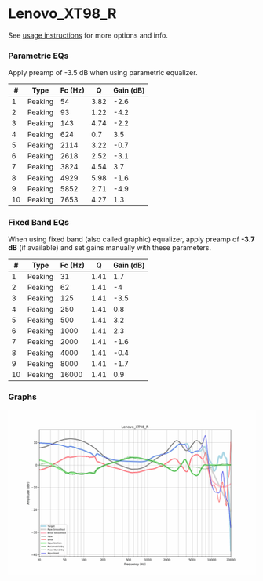 # Lenovo_XT98_R
See [usage instructions](https://github.com/jaakkopasanen/AutoEq#usage) for more options and info.

### Parametric EQs
Apply preamp of -3.5 dB when using parametric equalizer.

|   # | Type    |   Fc (Hz) |    Q |   Gain (dB) |
|-----|---------|-----------|------|-------------|
|   1 | Peaking |        54 | 3.82 |        -2.6 |
|   2 | Peaking |        93 | 1.22 |        -4.2 |
|   3 | Peaking |       143 | 4.74 |        -2.2 |
|   4 | Peaking |       624 | 0.7  |         3.5 |
|   5 | Peaking |      2114 | 3.22 |        -0.7 |
|   6 | Peaking |      2618 | 2.52 |        -3.1 |
|   7 | Peaking |      3824 | 4.54 |         3.7 |
|   8 | Peaking |      4929 | 5.98 |        -1.6 |
|   9 | Peaking |      5852 | 2.71 |        -4.9 |
|  10 | Peaking |      7653 | 4.27 |         1.3 |

### Fixed Band EQs
When using fixed band (also called graphic) equalizer, apply preamp of **-3.7 dB** (if available) and set gains manually with these parameters.

|   # | Type    |   Fc (Hz) |    Q |   Gain (dB) |
|-----|---------|-----------|------|-------------|
|   1 | Peaking |        31 | 1.41 |         1.7 |
|   2 | Peaking |        62 | 1.41 |        -4   |
|   3 | Peaking |       125 | 1.41 |        -3.5 |
|   4 | Peaking |       250 | 1.41 |         0.8 |
|   5 | Peaking |       500 | 1.41 |         3.2 |
|   6 | Peaking |      1000 | 1.41 |         2.3 |
|   7 | Peaking |      2000 | 1.41 |        -1.6 |
|   8 | Peaking |      4000 | 1.41 |        -0.4 |
|   9 | Peaking |      8000 | 1.41 |        -1.7 |
|  10 | Peaking |     16000 | 1.41 |         0.9 |

### Graphs
![](./Lenovo_XT98_R.png)
